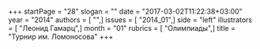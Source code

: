 +++
startPage = "28"
slogan = ""
date = "2017-03-02T11:22:38+03:00"
year = "2014"
authors = [ "",]
issues = [ "2014_01",]
side = "left"
illustrators = [ "Леонид Гамарц",]
month = "01"
rubrics = [ "Олимпиады",]
title = "Турнир им. Ломоносова"
+++
